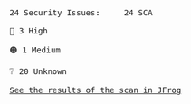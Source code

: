 <pre>24 Security Issues:&Tab;24 SCA<br><br><div style="display: flex; align-items: center; text-align: center">🔴 3 High</div><br><div style="display: flex; align-items: center; text-align: center">🟠 1 Medium</div><br><div style="display: flex; align-items: center; text-align: center">❔ 20 Unknown</div><br><a href="https://test-more-info-url.jfrog.io/?s=1&m=3&gh_job_id=some+job+id&gh_section=build">See the results of the scan in JFrog</a></pre>